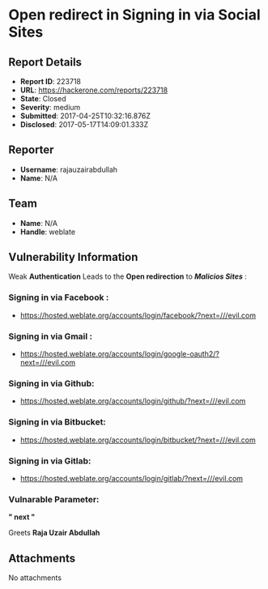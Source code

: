 # Open redirect in Signing in via Social Sites

## Report Details
- **Report ID**: 223718
- **URL**: https://hackerone.com/reports/223718
- **State**: Closed
- **Severity**: medium
- **Submitted**: 2017-04-25T10:32:16.876Z
- **Disclosed**: 2017-05-17T14:09:01.333Z

## Reporter
- **Username**: rajauzairabdullah
- **Name**: N/A

## Team
- **Name**: N/A
- **Handle**: weblate

## Vulnerability Information
Weak **Authentication** Leads to the **Open redirection** to **_Malicios Sites_** :

### Signing in via Facebook :
+ https://hosted.weblate.org/accounts/login/facebook/?next=///evil.com

### Signing in via Gmail :
+ https://hosted.weblate.org/accounts/login/google-oauth2/?next=///evil.com

### Signing in via Github:

+ https://hosted.weblate.org/accounts/login/github/?next=///evil.com

### Signing in via Bitbucket:

+ https://hosted.weblate.org/accounts/login/bitbucket/?next=///evil.com

### Signing in via Gitlab:

+ https://hosted.weblate.org/accounts/login/gitlab/?next=///evil.com

### Vulnarable Parameter: 

**" next  "**

Greets
**Raja Uzair Abdullah**

## Attachments
No attachments
